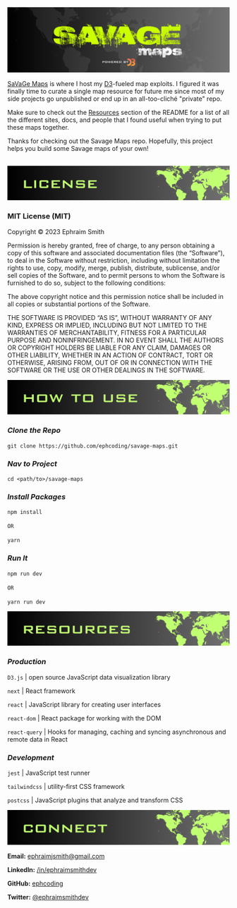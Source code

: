 <div id='intro' align='center'>
  <img alt='readme title graphic' src='./assets/readme-title.png'>
</div>

[SaVaGe Maps](https://savagemaps.com) is where I host my [D3](https://d3js.org)-fueled map exploits. I figured it was finally time to curate a single map resource for future me since most of my side projects go unpublished or end up in an all-too-cliché "private" repo.

Make sure to check out the [Resources](#resources) section of the README for a list of all the different sites, docs, and people that I found useful when trying to put these maps together.

Thanks for checking out the Savage Maps repo. Hopefully, this project helps you build some Savage maps of your own!

<br>

<div id='license' align='center'>
  <img alt='readme license section graphic' src='./assets/readme-license.png'>
</div>

### MIT License (MIT)

Copyright © 2023 Ephraim Smith

Permission is hereby granted, free of charge, to any person obtaining a copy of this software and associated documentation files (the “Software”), to deal in the Software without restriction, including without limitation the rights to use, copy, modify, merge, publish, distribute, sublicense, and/or sell copies of the Software, and to permit persons to whom the Software is furnished to do so, subject to the following conditions:

The above copyright notice and this permission notice shall be included in all copies or substantial portions of the Software.

THE SOFTWARE IS PROVIDED “AS IS”, WITHOUT WARRANTY OF ANY KIND, EXPRESS OR IMPLIED, INCLUDING BUT NOT LIMITED TO THE WARRANTIES OF MERCHANTABILITY, FITNESS FOR A PARTICULAR PURPOSE AND NONINFRINGEMENT. IN NO EVENT SHALL THE AUTHORS OR COPYRIGHT HOLDERS BE LIABLE FOR ANY CLAIM, DAMAGES OR OTHER LIABILITY, WHETHER IN AN ACTION OF CONTRACT, TORT OR OTHERWISE, ARISING FROM, OUT OF OR IN CONNECTION WITH THE SOFTWARE OR THE USE OR OTHER DEALINGS IN THE SOFTWARE.

<div id='how-to-use' align='center'>
  <img alt='readme how-to-use section graphic' src='./assets/readme-how-to-use.png'>
</div>

### **_Clone the Repo_**

```shellscript
git clone https://github.com/ephcoding/savage-maps.git
```

### **_Nav to Project_**

```shellscript
cd <path/to>/savage-maps
```

### **_Install Packages_**

```shellscript
npm install

OR

yarn
```

### **_Run It_**

```shellscript
npm run dev

OR

yarn run dev
```

<div id='resources' align='center'>
  <img alt='readme resources section graphic' src='./assets/readme-resources.png'>
</div>

### **_Production_**

`D3.js` | open source JavaScript data visualization library

`next` | React framework

`react` | JavaScript library for creating user interfaces

`react-dom` | React package for working with the DOM

`react-query` | Hooks for managing, caching and syncing asynchronous and remote data in React

### **_Development_**

`jest` | JavaScript test runner

`tailwindcss` | utility-first CSS framework

`postcss` | JavaScript plugins that analyze and transform CSS

<div id='connect' align='center'>
  <img alt='readme connect section graphic' src='./assets/readme-connect.png'>
</div>

**Email:** [ephraimjsmith@gmail.com](mailto:ephraimjsmith@gmail.com)

**LinkedIn:** [/in/ephraimsmithdev](https://linkedin.com/in/ephraimsmithdev)

**GitHub:** [ephcoding](https://github.com/ephcoding)

**Twitter:** [@ephraimsmithdev](https://twitter.com/ephraimsmithdev)
